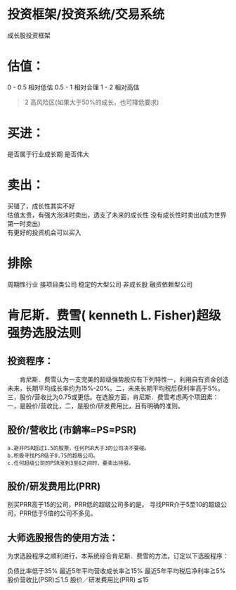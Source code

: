 # 投资框架/投资系统/交易系统

成长股投资框架

# 估值：
0 - 0.5 相对低估
0.5 - 1 相对合理
1 - 2 相对高估
> 2  高风险区(如果大于50%的成长，也可降低要求)


# 买进：
是否属于行业成长期
是否伟大  


# 卖出：
买错了，成长性其实不好  
估值太贵，有强大泡沫时卖出，透支了未来的成长性
没有成长性时卖出(成为世界第一时卖出)  
有更好的投资机会可以买入  

# 排除
周期性行业
接项目类公司
稳定的大型公司
非成长股
融资依赖型公司




# 肯尼斯．费雪( kenneth L. Fisher)超级强势选股法则
## 投资程序：

　　肯尼斯．费雪认为一支完美的超级强势股应有下列特性一，利用自有资金创造未来，长期平均成长率约为15%-20%。二，未来长期平均税后获利率高于5%。三，股价/营收比为0.75或更低。在选股方面，肯尼斯．费雪考虑两个项因素：一，是股价/营收比，二，是股价/研发费用比，且有明确的准则。

## 股价/营收比 (市銷率=PS=PSR)
	a.避开PSR超过1.5的股票，任何PSR大于3的公司决不要碰。
	b.积极寻找PSR低于0.75的超极公司。
	c.任何超级公司的PSR涨到3至6之间时，要卖出持股。
## 股价/研发费用比(PRR)
别买PRR高于15的公司，PRR低的超级公司多的是。
寻找PRR介于5至10的超级公司，PRR低于5倍的公司不多见。

## 大师选股报告的使用方法：
为求选股程序之顺利进行，本系统综合肯尼斯．费雪的方法，订定以下选股程序：

负债比率低于35%
最近5年平均营收成长率≧15%
最近5年平均税后净利率≧5%
股价营收比(PSR)≦1.5
股价／研发费用比(PRR) ≦15


